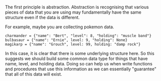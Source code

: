 The first principle is abstraction. Abstraction is recognising that various pieces of data that you are using may fundamentally have the same structure even if the data is different.

For example, maybe you are collecting pokemon data.

```
charmander = {"name": "Bert", "level": 8, "holding": "muscle band"}
bulbasaur = {"name": "Ernie", level: 9, "holding": None}
magikarp = {"name": "Grouch", level: 99, holding: "damp rock"}
```

In this case, it is clear that there is some underlying structure here. So this suggests we should build some common data type for things that have name, level, and holding data. Doing so can help us when write functions and procedures that use this information as we can essentially "guarantee" that all of this data will exist.